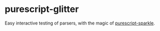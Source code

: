 # purescript-glitter

Easy interactive testing of parsers, with the magic of [purescript-sparkle](https://github.com/sharkdp/purescript-sparkle).